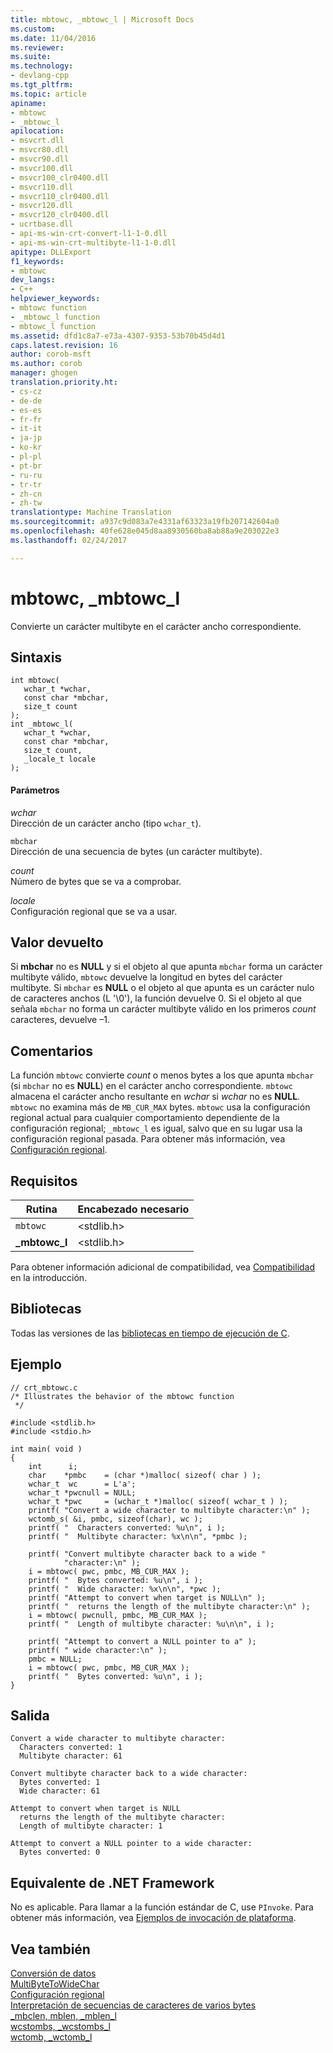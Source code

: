 ```yaml
---
title: mbtowc, _mbtowc_l | Microsoft Docs
ms.custom: 
ms.date: 11/04/2016
ms.reviewer: 
ms.suite: 
ms.technology:
- devlang-cpp
ms.tgt_pltfrm: 
ms.topic: article
apiname:
- mbtowc
- _mbtowc_l
apilocation:
- msvcrt.dll
- msvcr80.dll
- msvcr90.dll
- msvcr100.dll
- msvcr100_clr0400.dll
- msvcr110.dll
- msvcr110_clr0400.dll
- msvcr120.dll
- msvcr120_clr0400.dll
- ucrtbase.dll
- api-ms-win-crt-convert-l1-1-0.dll
- api-ms-win-crt-multibyte-l1-1-0.dll
apitype: DLLExport
f1_keywords:
- mbtowc
dev_langs:
- C++
helpviewer_keywords:
- mbtowc function
- _mbtowc_l function
- mbtowc_l function
ms.assetid: dfd1c8a7-e73a-4307-9353-53b70b45d4d1
caps.latest.revision: 16
author: corob-msft
ms.author: corob
manager: ghogen
translation.priority.ht:
- cs-cz
- de-de
- es-es
- fr-fr
- it-it
- ja-jp
- ko-kr
- pl-pl
- pt-br
- ru-ru
- tr-tr
- zh-cn
- zh-tw
translationtype: Machine Translation
ms.sourcegitcommit: a937c9d083a7e4331af63323a19fb207142604a0
ms.openlocfilehash: 40fe628e045d8aa8930560ba8ab88a9e203022e3
ms.lasthandoff: 02/24/2017

---
```

# <a name="mbtowc-mbtowcl"></a>mbtowc, _mbtowc_l
Convierte un carácter multibyte en el carácter ancho correspondiente.  
  
## <a name="syntax"></a>Sintaxis  
  
```  
int mbtowc(  
   wchar_t *wchar,  
   const char *mbchar,  
   size_t count   
);  
int _mbtowc_l(  
   wchar_t *wchar,  
   const char *mbchar,  
   size_t count,  
   _locale_t locale  
);  
```  
  
#### <a name="parameters"></a>Parámetros  
 *wchar*  
 Dirección de un carácter ancho (tipo `wchar_t`).  
  
 `mbchar`  
 Dirección de una secuencia de bytes (un carácter multibyte).  
  
 *count*  
 Número de bytes que se va a comprobar.  
  
 *locale*  
 Configuración regional que se va a usar.  
  
## <a name="return-value"></a>Valor devuelto  
 Si **mbchar** no es **NULL** y si el objeto al que apunta `mbchar` forma un carácter multibyte válido, `mbtowc` devuelve la longitud en bytes del carácter multibyte. Si `mbchar` es **NULL** o el objeto al que apunta es un carácter nulo de caracteres anchos (L '\0'), la función devuelve 0. Si el objeto al que señala `mbchar` no forma un carácter multibyte válido en los primeros *count* caracteres, devuelve –1.  
  
## <a name="remarks"></a>Comentarios  
 La función `mbtowc` convierte *count* o menos bytes a los que apunta `mbchar` (si `mbchar` no es **NULL**) en el carácter ancho correspondiente. `mbtowc` almacena el carácter ancho resultante en *wchar* si *wchar* no es **NULL**. `mbtowc` no examina más de `MB_CUR_MAX` bytes. `mbtowc` usa la configuración regional actual para cualquier comportamiento dependiente de la configuración regional; `_mbtowc_l` es igual, salvo que en su lugar usa la configuración regional pasada. Para obtener más información, vea [Configuración regional](../../c-runtime-library/locale.md).  
  
## <a name="requirements"></a>Requisitos  
  
|Rutina|Encabezado necesario|  
|-------------|---------------------|  
|`mbtowc`|\<stdlib.h>|  
|**_mbtowc_l**|\<stdlib.h>|  
  
 Para obtener información adicional de compatibilidad, vea [Compatibilidad](../../c-runtime-library/compatibility.md) en la introducción.  
  
## <a name="libraries"></a>Bibliotecas  
 Todas las versiones de las [bibliotecas en tiempo de ejecución de C](../../c-runtime-library/crt-library-features.md).  
  
## <a name="example"></a>Ejemplo  
  
```  
// crt_mbtowc.c  
/* Illustrates the behavior of the mbtowc function  
 */  
  
#include <stdlib.h>  
#include <stdio.h>  
  
int main( void )  
{  
    int      i;  
    char    *pmbc    = (char *)malloc( sizeof( char ) );  
    wchar_t  wc      = L'a';  
    wchar_t *pwcnull = NULL;  
    wchar_t *pwc     = (wchar_t *)malloc( sizeof( wchar_t ) );  
    printf( "Convert a wide character to multibyte character:\n" );  
    wctomb_s( &i, pmbc, sizeof(char), wc );  
    printf( "  Characters converted: %u\n", i );  
    printf( "  Multibyte character: %x\n\n", *pmbc );  
  
    printf( "Convert multibyte character back to a wide "  
            "character:\n" );  
    i = mbtowc( pwc, pmbc, MB_CUR_MAX );  
    printf( "  Bytes converted: %u\n", i );  
    printf( "  Wide character: %x\n\n", *pwc );  
    printf( "Attempt to convert when target is NULL\n" );  
    printf( "  returns the length of the multibyte character:\n" );  
    i = mbtowc( pwcnull, pmbc, MB_CUR_MAX );  
    printf( "  Length of multibyte character: %u\n\n", i );  
  
    printf( "Attempt to convert a NULL pointer to a" );  
    printf( " wide character:\n" );  
    pmbc = NULL;  
    i = mbtowc( pwc, pmbc, MB_CUR_MAX );  
    printf( "  Bytes converted: %u\n", i );  
}  
```  
  
## <a name="output"></a>Salida  
  
```  
Convert a wide character to multibyte character:  
  Characters converted: 1  
  Multibyte character: 61  
  
Convert multibyte character back to a wide character:  
  Bytes converted: 1  
  Wide character: 61  
  
Attempt to convert when target is NULL  
  returns the length of the multibyte character:  
  Length of multibyte character: 1  
  
Attempt to convert a NULL pointer to a wide character:  
  Bytes converted: 0  
```  
  
## <a name="net-framework-equivalent"></a>Equivalente de .NET Framework  
 No es aplicable. Para llamar a la función estándar de C, use `PInvoke`. Para obtener más información, vea [Ejemplos de invocación de plataforma](http://msdn.microsoft.com/Library/15926806-f0b7-487e-93a6-4e9367ec689f).  
  
## <a name="see-also"></a>Vea también  
 [Conversión de datos](../../c-runtime-library/data-conversion.md)   
 [MultiByteToWideChar](http://msdn.microsoft.com/library/windows/desktop/dd319072)   
 [Configuración regional](../../c-runtime-library/locale.md)   
 [Interpretación de secuencias de caracteres de varios bytes](../../c-runtime-library/interpretation-of-multibyte-character-sequences.md)   
 [_mbclen, mblen, _mblen_l](../../c-runtime-library/reference/mbclen-mblen-mblen-l.md)   
 [wcstombs, _wcstombs_l](../../c-runtime-library/reference/wcstombs-wcstombs-l.md)   
 [wctomb, _wctomb_l](../../c-runtime-library/reference/wctomb-wctomb-l.md)
